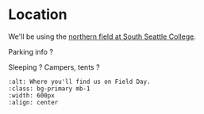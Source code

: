 # Location

We'll be using the [northern field at South Seattle College](https://www.google.com/maps/place/47%C2%B032'59.7%22N+122%C2%B021'14.8%22W/@47.5498528,-122.3559173,811m/).

Parking info ?

Sleeping ? Campers, tents ?

```{image} ./assets/images/field_day_map.png
:alt: Where you'll find us on Field Day.
:class: bg-primary mb-1
:width: 600px
:align: center
```
